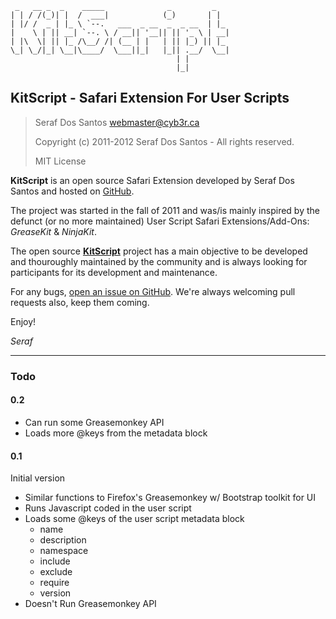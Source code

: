 ```
 _   __ _  _    _____              _         _   
| | / /(_)| |  /  ___|            (_)       | |  
| |/ /  _ | |_ \ `--.   ___  _ __  _  _ __  | |_ 
|    \ | || __| `--. \ / __|| '__|| || '_ \ | __|
| |\  \| || |_ /\__/ /| (__ | |   | || |_) || |_ 
\_| \_/|_| \__|\____/  \___||_|   |_|| .__/  \__|
                                     | |         
                                     |_|         
```

## KitScript - Safari Extension For User Scripts

> Seraf Dos Santos <webmaster@cyb3r.ca>
>
> Copyright (c) 2011-2012 Seraf Dos Santos - All rights reserved.
>
> MIT License

**KitScript** is an open source Safari Extension developed by Seraf Dos Santos and hosted on [GitHub](https://github.com/Syr3f/KitScript).

The project was started in the fall of 2011 and was/is mainly inspired by the defunct (or no more maintained) User Script Safari Extensions/Add-Ons: *GreaseKit* &amp; *NinjaKit*.

The open source **[KitScript](https://syr3fgithub.com/KitScript)** project has a main objective to be developed and thouroughly maintained by the community and is always looking for participants for its development and maintenance.

For any bugs, [open an issue on GitHub](https://github.com/Syr3f/KitScript/issues). We're always welcoming pull requests also, keep them coming.

Enjoy!

*Seraf*

- - -

### Todo

#### 0.2

* Can run some Greasemonkey API
* Loads more @keys from the metadata block

#### 0.1

Initial version

* Similar functions to Firefox's Greasemonkey w/ Bootstrap toolkit for UI
* Runs Javascript coded in the user script
* Loads some @keys of the user script metadata block
    * name
    * description
    * namespace
    * include
    * exclude
    * require
    * version
* Doesn't Run Greasemonkey API